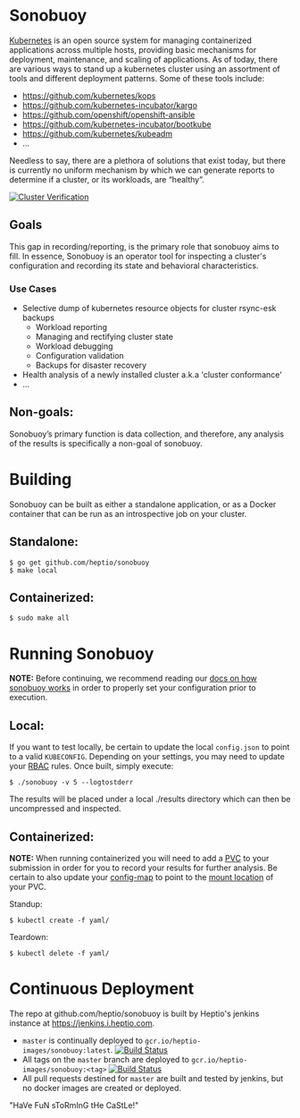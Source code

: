 # Sonobuoy
[Kubernetes][kubernetes] is an open source system for managing containerized applications across multiple hosts, providing basic mechanisms for deployment, maintenance, and scaling of applications.  As of today, there are various ways to stand up a kubernetes cluster using an assortment of tools and different deployment patterns.  Some of these tools include: 

* https://github.com/kubernetes/kops
* https://github.com/kubernetes-incubator/kargo
* https://github.com/openshift/openshift-ansible
* https://github.com/kubernetes-incubator/bootkube
* https://github.com/kubernetes/kubeadm
* ...

Needless to say, there are a plethora of solutions that exist today, but there is currently no uniform mechanism by which we can generate reports to determine if a cluster, or its workloads, are “healthy”. 

[![Cluster Verification](http://img.youtube.com/vi/jr0JaXfKj68/0.jpg)](http://www.youtube.com/watch?v=jr0JaXfKj68)

## Goals
This gap in recording/reporting, is the primary role that sonobuoy aims to fill.  In essence, Sonobuoy is an operator tool for inspecting a cluster's configuration and recording its state and behavioral characteristics.

### Use Cases
* Selective dump of kubernetes resource objects for cluster rsync-esk backups 
  * Workload reporting
  * Managing and rectifying cluster state
  * Workload debugging
  * Configuration validation
  * Backups for disaster recovery
* Health analysis of a newly installed cluster a.k.a 'cluster conformance'
* ... 

## Non-goals:
Sonobuoy’s primary function is data collection, and therefore, any analysis of the results is specifically a non-goal of sonobuoy.   

# Building 
Sonobuoy can be built as either a standalone application, or as a Docker container that can be run as an introspective job on your cluster.

## Standalone:
```
$ go get github.com/heptio/sonobuoy
$ make local 
```  

## Containerized: 
```
$ sudo make all 
```

# Running Sonobuoy
**NOTE:** Before continuing, we recommend reading our [docs on how sonobuoy works][sonodocs] in order to properly set your configuration prior to execution.

## Local:
If you want to test locally, be certain to update the local `config.json` to point to a valid `KUBECONFIG`.  Depending on your settings, you may need to update your [RBAC][rbac] rules.  Once built, simply execute: 

```
$ ./sonobuoy -v 5 --logtostderr 
```

The results will be placed under a local ./results directory which can then be uncompressed and inspected.

## Containerized: 
**NOTE:** When running containerized you will need to add a [PVC][pvc] to your submission in order for you to record your results for further analysis.  Be certain to also update your [config-map][results] to point to the [mount location][mount] of your PVC.

Standup: 
```
$ kubectl create -f yaml/
```
Teardown: 
```
$ kubectl delete -f yaml/
```

# Continuous Deployment

The repo at github.com/heptio/sonobuoy is built by Heptio's jenkins instance at https://jenkins.i.heptio.com.

- `master` is continually deployed to `gcr.io/heptio-images/sonobuoy:latest`. [![Build Status](https://jenkins.i.heptio.com/buildStatus/icon?job=sonobuoy-master-deployer)](https://jenkins.i.heptio.com/job/sonobuoy-master-deployer/)
- All tags on the `master` branch are deployed to `gcr.io/heptio-images/sonobuoy:<tag>` [![Build Status](https://jenkins.i.heptio.com/buildStatus/icon?job=sonobuoy-tag-deployer&build=1)](https://jenkins.i.heptio.com/job/sonobuoy-tag-deployer/1/)
- All pull requests destined for `master` are built and tested by jenkins, but no docker images are created or deployed.

"HaVe FuN sToRmInG tHe CaStLe!"

[kubernetes]: https://github.com/kubernetes/kubernetes/
[mount]: https://kubernetes.io/docs/concepts/storage/persistent-volumes/#claims-as-volumes 
[pvc]: https://kubernetes.io/docs/concepts/storage/persistent-volumes/#persistentvolumeclaims
[rbac]: https://kubernetes.io/docs/admin/authorization/rbac/
[results]: https://github.com/heptio/sonobuoy/blob/master/yaml/sonobuoy-configmap.yaml#L44
[sonodocs]: https://github.com/heptio/sonobuoy/blob/master/doc/modusoperandi.md
